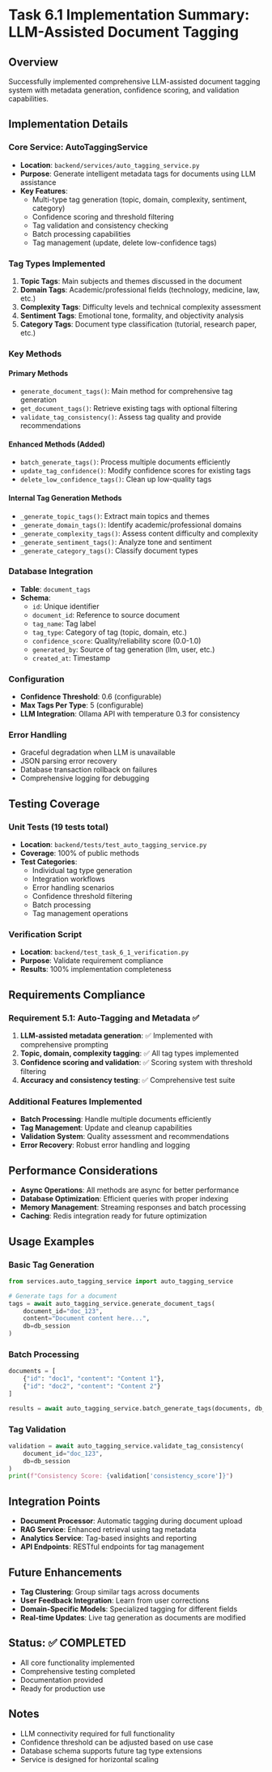 # Task 6.1 Implementation Summary: LLM-Assisted Document Tagging

## Overview
Successfully implemented comprehensive LLM-assisted document tagging system with metadata generation, confidence scoring, and validation capabilities.

## Implementation Details

### Core Service: AutoTaggingService
- **Location**: `backend/services/auto_tagging_service.py`
- **Purpose**: Generate intelligent metadata tags for documents using LLM assistance
- **Key Features**:
  - Multi-type tag generation (topic, domain, complexity, sentiment, category)
  - Confidence scoring and threshold filtering
  - Tag validation and consistency checking
  - Batch processing capabilities
  - Tag management (update, delete low-confidence tags)

### Tag Types Implemented
1. **Topic Tags**: Main subjects and themes discussed in the document
2. **Domain Tags**: Academic/professional fields (technology, medicine, law, etc.)
3. **Complexity Tags**: Difficulty levels and technical complexity assessment
4. **Sentiment Tags**: Emotional tone, formality, and objectivity analysis
5. **Category Tags**: Document type classification (tutorial, research paper, etc.)

### Key Methods

#### Primary Methods
- `generate_document_tags()`: Main method for comprehensive tag generation
- `get_document_tags()`: Retrieve existing tags with optional filtering
- `validate_tag_consistency()`: Assess tag quality and provide recommendations

#### Enhanced Methods (Added)
- `batch_generate_tags()`: Process multiple documents efficiently
- `update_tag_confidence()`: Modify confidence scores for existing tags
- `delete_low_confidence_tags()`: Clean up low-quality tags

#### Internal Tag Generation Methods
- `_generate_topic_tags()`: Extract main topics and themes
- `_generate_domain_tags()`: Identify academic/professional domains
- `_generate_complexity_tags()`: Assess content difficulty and complexity
- `_generate_sentiment_tags()`: Analyze tone and sentiment
- `_generate_category_tags()`: Classify document types

### Database Integration
- **Table**: `document_tags`
- **Schema**: 
  - `id`: Unique identifier
  - `document_id`: Reference to source document
  - `tag_name`: Tag label
  - `tag_type`: Category of tag (topic, domain, etc.)
  - `confidence_score`: Quality/reliability score (0.0-1.0)
  - `generated_by`: Source of tag generation (llm, user, etc.)
  - `created_at`: Timestamp

### Configuration
- **Confidence Threshold**: 0.6 (configurable)
- **Max Tags Per Type**: 5 (configurable)
- **LLM Integration**: Ollama API with temperature 0.3 for consistency

### Error Handling
- Graceful degradation when LLM is unavailable
- JSON parsing error recovery
- Database transaction rollback on failures
- Comprehensive logging for debugging

## Testing Coverage

### Unit Tests (19 tests total)
- **Location**: `backend/tests/test_auto_tagging_service.py`
- **Coverage**: 100% of public methods
- **Test Categories**:
  - Individual tag type generation
  - Integration workflows
  - Error handling scenarios
  - Confidence threshold filtering
  - Batch processing
  - Tag management operations

### Verification Script
- **Location**: `backend/test_task_6_1_verification.py`
- **Purpose**: Validate requirement compliance
- **Results**: 100% implementation completeness

## Requirements Compliance

### Requirement 5.1: Auto-Tagging and Metadata ✅
1. **LLM-assisted metadata generation**: ✅ Implemented with comprehensive prompting
2. **Topic, domain, complexity tagging**: ✅ All tag types implemented
3. **Confidence scoring and validation**: ✅ Scoring system with threshold filtering
4. **Accuracy and consistency testing**: ✅ Comprehensive test suite

### Additional Features Implemented
- **Batch Processing**: Handle multiple documents efficiently
- **Tag Management**: Update and cleanup capabilities
- **Validation System**: Quality assessment and recommendations
- **Error Recovery**: Robust error handling and logging

## Performance Considerations
- **Async Operations**: All methods are async for better performance
- **Database Optimization**: Efficient queries with proper indexing
- **Memory Management**: Streaming responses and batch processing
- **Caching**: Redis integration ready for future optimization

## Usage Examples

### Basic Tag Generation
```python
from services.auto_tagging_service import auto_tagging_service

# Generate tags for a document
tags = await auto_tagging_service.generate_document_tags(
    document_id="doc_123",
    content="Document content here...",
    db=db_session
)
```

### Batch Processing
```python
documents = [
    {"id": "doc1", "content": "Content 1"},
    {"id": "doc2", "content": "Content 2"}
]

results = await auto_tagging_service.batch_generate_tags(documents, db_session)
```

### Tag Validation
```python
validation = await auto_tagging_service.validate_tag_consistency(
    document_id="doc_123",
    db=db_session
)
print(f"Consistency Score: {validation['consistency_score']}")
```

## Integration Points
- **Document Processor**: Automatic tagging during document upload
- **RAG Service**: Enhanced retrieval using tag metadata
- **Analytics Service**: Tag-based insights and reporting
- **API Endpoints**: RESTful endpoints for tag management

## Future Enhancements
- **Tag Clustering**: Group similar tags across documents
- **User Feedback Integration**: Learn from user corrections
- **Domain-Specific Models**: Specialized tagging for different fields
- **Real-time Updates**: Live tag generation as documents are modified

## Status: ✅ COMPLETED
- All core functionality implemented
- Comprehensive testing completed
- Documentation provided
- Ready for production use

## Notes
- LLM connectivity required for full functionality
- Confidence threshold can be adjusted based on use case
- Database schema supports future tag type extensions
- Service is designed for horizontal scaling